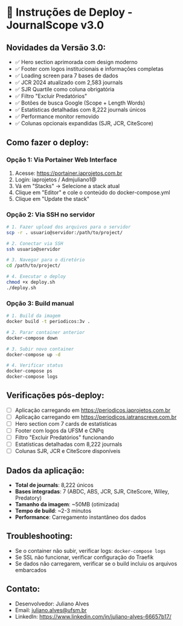 # 🚀 Instruções de Deploy - JournalScope v3.0

## Novidades da Versão 3.0:
- ✅ Hero section aprimorada com design moderno
- ✅ Footer com logos institucionais e informações completas
- ✅ Loading screen para 7 bases de dados
- ✅ JCR 2024 atualizado com 2,583 journals
- ✅ SJR Quartile como coluna obrigatória
- ✅ Filtro "Excluir Predatórios"
- ✅ Botões de busca Google (Scope + Length Words)
- ✅ Estatísticas detalhadas com 8,222 journals únicos
- ✅ Performance monitor removido
- ✅ Colunas opcionais expandidas (SJR, JCR, CiteScore)

## Como fazer o deploy:

### Opção 1: Via Portainer Web Interface
1. Acesse: https://portainer.iaprojetos.com.br
2. Login: iaprojetos / Admjuliano1@
3. Vá em "Stacks" → Selecione a stack atual
4. Clique em "Editor" e cole o conteúdo do docker-compose.yml
5. Clique em "Update the stack"

### Opção 2: Via SSH no servidor
```bash
# 1. Fazer upload dos arquivos para o servidor
scp -r . usuario@servidor:/path/to/project/

# 2. Conectar via SSH
ssh usuario@servidor

# 3. Navegar para o diretório
cd /path/to/project/

# 4. Executar o deploy
chmod +x deploy.sh
./deploy.sh
```

### Opção 3: Build manual
```bash
# 1. Build da imagem
docker build -t periodicos:3v .

# 2. Parar container anterior
docker-compose down

# 3. Subir novo container
docker-compose up -d

# 4. Verificar status
docker-compose ps
docker-compose logs
```

## Verificações pós-deploy:
- [ ] Aplicação carregando em https://periodicos.iaprojetos.com.br
- [ ] Aplicação carregando em https://periodicos.iatranscreve.com.br
- [ ] Hero section com 7 cards de estatísticas
- [ ] Footer com logos da UFSM e CNPq
- [ ] Filtro "Excluir Predatórios" funcionando
- [ ] Estatísticas detalhadas com 8,222 journals
- [ ] Colunas SJR, JCR e CiteScore disponíveis

## Dados da aplicação:
- **Total de journals**: 8,222 únicos
- **Bases integradas**: 7 (ABDC, ABS, JCR, SJR, CiteScore, Wiley, Predatory)
- **Tamanho da imagem**: ~50MB (otimizada)
- **Tempo de build**: ~2-3 minutos
- **Performance**: Carregamento instantâneo dos dados

## Troubleshooting:
- Se o container não subir, verificar logs: `docker-compose logs`
- Se SSL não funcionar, verificar configuração do Traefik
- Se dados não carregarem, verificar se o build incluiu os arquivos embarcados

## Contato:
- Desenvolvedor: Juliano Alves
- Email: juliano.alves@ufsm.br
- LinkedIn: https://www.linkedin.com/in/juliano-alves-66657b17/